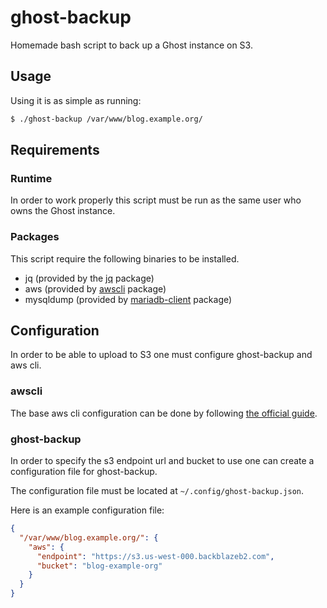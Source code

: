 # ghost-backup

Homemade bash script to back up a Ghost instance on S3.

## Usage

Using it is as simple as running:

```bash
$ ./ghost-backup /var/www/blog.example.org/
```

## Requirements

### Runtime

In order to work properly this script must be run as the same user who owns the Ghost instance.

### Packages

This script require the following binaries to be installed.

- jq (provided by the [jq](https://tracker.debian.org/pkg/jq) package)
- aws (provided by [awscli](https://tracker.debian.org/pkg/awscli) package)
- mysqldump (provided by [mariadb-client](https://tracker.debian.org/pkg/mysql-client) package)

## Configuration

In order to be able to upload to S3 one must configure ghost-backup and aws cli. 

### awscli

The base aws cli configuration can be done by following [the official guide](https://docs.aws.amazon.com/cli/latest/reference/configure/).

### ghost-backup

In order to specify the s3 endpoint url and bucket to use one can create a configuration file for ghost-backup.

The configuration file must be located at `~/.config/ghost-backup.json`.

Here is an example configuration file:

```json
{
  "/var/www/blog.example.org/": {
    "aws": {
      "endpoint": "https://s3.us-west-000.backblazeb2.com",
      "bucket": "blog-example-org"
    }
  }
}
```